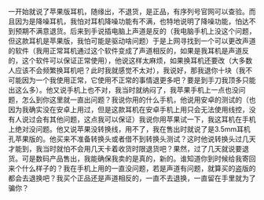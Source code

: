 一开始就说了苹果版耳机，随缘出，不退货，是正品，有序列号官网可以查验。而且因为是降噪耳机，我怕对耳机降噪功能有不满，也特地说明了降噪功能，怕达不到预期不满意退货。后来到手说插电脑上声道是反的（我电脑手机上没这个问题，但这款耳机是苹果版，我怕可能是驱动啥问题）于是上网寻找到一个可以更改声道的软件（我用正常耳机通过这个软件变成了声道相反的，如果是我耳机是声道反的，这个软件可以保证正常使用），他说这样太麻烦，如果换耳机还要改（大多数人应该不会频繁换耳机吧？此时我就感觉不太对），我说好，那我退你十块（我不可能因为一个我使用正常，它使用不正常的事情退更多吧？要是到手刀我顶多只能出这么多）。他又说手机上也不对，我当时就纳闷了，我苹果手机上一点也没问题，怎么到你这里就一直出问题？我说你用的什么手机，他说用安卓的测试的（也因为我确实没在安卓上用过，但是这款耳机在安卓手机上用只会无法使用线控，没有人说过会有其他问题，这点我可以保证）我说你用苹果试一下，我这耳机在手机上绝对没问题。他又说苹果没转换线，用不了，我在售出时就说了是3.5mm耳机孔苹果版的。他买来不准备转换头或者借不到转换头测试？这时他说转换头过几天才能到，我当时就怕不会用几天卡着收货时限退货吧？果然，过了几天就说要退货。可是数码产品售出，我能确保我卖的是真的，新的。谁知道你到时候给我寄回来个什么样子的？我在手机上用的一直没问题，若是声道有问题，就算买的盗版的都会去退换吧？我买个正品还是声道相反的，一直不去退换，一直留在手里就为了骗你？
